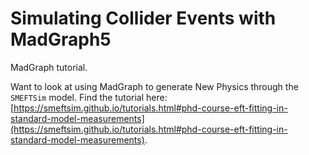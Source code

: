 # Simulating Collider Events with MadGraph5

MadGraph tutorial.

Want to look at using MadGraph to generate New Physics through the `SMEFTSim` model.
Find the tutorial here:[https://smeftsim.github.io/tutorials.html#phd-course-eft-fitting-in-standard-model-measurements](https://smeftsim.github.io/tutorials.html#phd-course-eft-fitting-in-standard-model-measurements).
